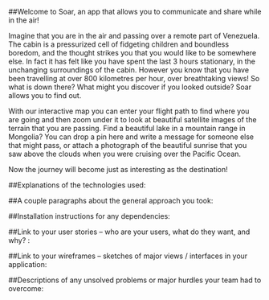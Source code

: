 ##Welcome to Soar, an app that allows you to communicate and share while in the air!

Imagine that you are in the air and passing over a remote part of Venezuela. The cabin is a pressurized cell of fidgeting children and boundless boredom, and the thought strikes you that you would like to be somewhere else. In fact it has felt like you have spent the last 3 hours stationary, in the unchanging surroundings of the cabin. 
However you know that you have been travelling at over 800 kilometres per hour, over breathtaking views! So what is down there? What might you discover if you looked outside? Soar allows you to find out.

With our interactive map you can enter your flight path to find where you are going and then zoom under it to look at beautiful satellite images of the terrain that you are passing. Find a beautiful lake in a mountain range in Mongolia? You can drop a pin here and write a message for someone else that might pass, or attach a photograph of the beautiful sunrise that you saw above the clouds when you were cruising over the Pacific Ocean.

Now the journey will become just as interesting as the destination!


##Explanations of the technologies used:

##A couple paragraphs about the general approach you took:

##Installation instructions for any dependencies:

##Link to your user stories – who are your users, what do they want, and why? :

##Link to your wireframes – sketches of major views / interfaces in your application:

##Descriptions of any unsolved problems or major hurdles your team had to overcome:



